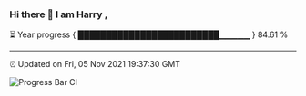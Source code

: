 ### Hi there 👋 I am Harry , 

⏳ Year progress { █████████████████████████▁▁▁▁▁ } 84.61 %

---

⏰ Updated on Fri, 05 Nov 2021 19:37:30 GMT

![Progress Bar CI](https://github.com/duykhang68/duykhang68/workflows/Progress%20Bar%20CI/badge.svg)
